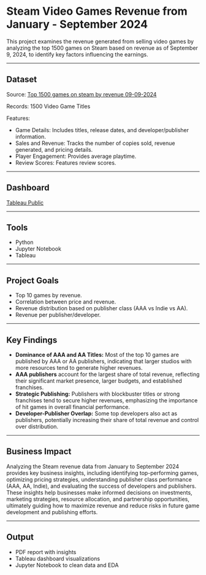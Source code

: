 # Steam Video Games Revenue from January - September 2024

This project examines the revenue generated from selling video games by analyzing the top 1500 games on Steam based on revenue as of September 9, 2024, to identify key factors influencing the earnings.

---

## Dataset
Source: [Top 1500 games on steam by revenue 09-09-2024](https://www.kaggle.com/datasets/alicemtopcu/top-1500-games-on-steam-by-revenue-09-09-2024)

Records: 1500 Video Game Titles

Features:
- Game Details: Includes titles, release dates, and developer/publisher information.
- Sales and Revenue: Tracks the number of copies sold, revenue generated, and pricing details.
- Player Engagement: Provides average playtime.
- Review Scores: Features review scores.

---

## Dashboard

[Tableau Public](https://public.tableau.com/views/steam_revenue/SteamVideoGamesRevenuefromJanuary-September2024?:language=en-US&publish=yes&:sid=&:redirect=auth&:display_count=n&:origin=viz_share_link)

---

## Tools

- Python
- Jupyter Notebook
- Tableau
  
---

## Project Goals

- Top 10 games by revenue.
- Correlation between price and revenue.
- Revenue distribution based on publisher class (AAA vs Indie vs AA).
- Revenue per publisher/developer.

---

## Key Findings

- **Dominance of AAA and AA Titles:** Most of the top 10 games are published by AAA or AA publishers, indicating that larger studios with more resources tend to generate higher revenues.
- **AAA publishers** account for the largest share of total revenue, reflecting their significant market presence, larger budgets, and established franchises.
- **Strategic Publishing:** Publishers with blockbuster titles or strong franchises tend to secure higher revenues, emphasizing the importance of hit games in overall financial performance.
- **Developer-Publisher Overlap:** Some top developers also act as publishers, potentially increasing their share of total revenue and control over distribution.

---

## Business Impact

Analyzing the Steam revenue data from January to September 2024 provides key business insights, including identifying top-performing games, optimizing pricing strategies, understanding publisher class performance (AAA, AA, Indie), and evaluating the success of developers and publishers. These insights help businesses make informed decisions on investments, marketing strategies, resource allocation, and partnership opportunities, ultimately guiding how to maximize revenue and reduce risks in future game development and publishing efforts.

---

## Output

- PDF report with insights
- Tableau dashboard visualizations
- Jupyter Notebook to clean data and EDA
